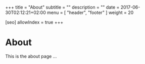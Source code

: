 +++
title = "About"
subtitle = ""
description = ""
date = 2017-06-30T02:12:21+02:00
menu = [ "header", "footer" ]
weight = 20

[seo]
  allowIndex = true
+++

# About

This is the about page ...

